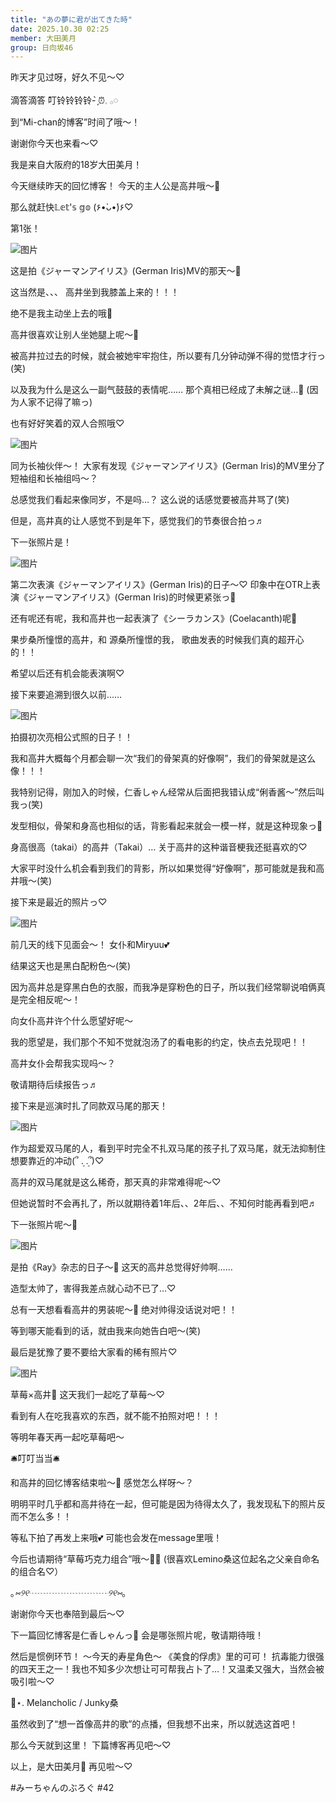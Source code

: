 ```yaml
---
title: "あの夢に君が出てきた時"
date: 2025.10.30 02:25
member: 大田美月
group: 日向坂46
---
```


昨天才见过呀，好久不见〜♡



滴答滴答
叮铃铃铃铃- ̗̀⏰𓈒 𓂂𓏸



到“Mi-chan的博客”时间了哦～！

谢谢你今天也来看〜♡



我是来自大阪府的18岁大田美月！



今天继续昨天的回忆博客！
今天的主人公是高井哦〜🎠



那么就赶快𝕃𝕖𝕥'𝕤 𝕘𝕠 (۶•̀ᴗ•́)۶♡



第1张！

![图片](https://cdn.hinatazaka46.com/files/14/diary/official/member/moblog/202510/mobER7fHi.jpg)

这是拍《ジャーマンアイリス》(German Iris)MV的那天〜📸


这当然是、、、
高井坐到我膝盖上来的！！！


绝不是我主动坐上去的哦🤭


高井很喜欢让别人坐她腿上呢〜💭


被高井拉过去的时候，就会被她牢牢抱住，所以要有几分钟动弹不得的觉悟才行っ(笑)


以及我为什么是这么一副气鼓鼓的表情呢……
那个真相已经成了未解之谜…🚪
(因为人家不记得了嘛っ)




也有好好笑着的双人合照哦♡

![图片](https://cdn.hinatazaka46.com/files/14/diary/official/member/moblog/202510/mobdTqSnR.jpg)

同为长袖伙伴〜！
大家有发现《ジャーマンアイリス》(German Iris)的MV里分了短袖组和长袖组吗〜？


总感觉我们看起来像同岁，不是吗…？
这么说的话感觉要被高井骂了(笑)


但是，高井真的让人感觉不到是年下，感觉我们的节奏很合拍っ♬




下一张照片是！

![图片](https://cdn.hinatazaka46.com/files/14/diary/official/member/moblog/202510/mobhmiDbU.jpg)

第二次表演《ジャーマンアイリス》(German Iris)的日子〜♡
印象中在OTR上表演《ジャーマンアイリス》(German Iris)的时候更紧张っ💭


还有呢还有呢，我和高井也一起表演了《シーラカンス》(Coelacanth)呢‎🤍


果步桑所憧憬的高井，和
源桑所憧憬的我，
歌曲发表的时候我们真的超开心的！！


希望以后还有机会能表演啊♡




接下来要追溯到很久以前……

![图片](https://cdn.hinatazaka46.com/files/14/diary/official/member/moblog/202510/mob064zIB.jpg)

拍摄初次亮相公式照的日子！！


我和高井大概每个月都会聊一次“我们的骨架真的好像啊”，我们的骨架就是这么像！！！


我特别记得，刚加入的时候，仁香しゃん经常从后面把我错认成“俐香酱〜”然后叫我っ(笑)


发型相似，骨架和身高也相似的话，背影看起来就会一模一样，就是这种现象っ🤭


身高很高（takai）的高井（Takai）…
关于高井的这种谐音梗我还挺喜欢的♡


大家平时没什么机会看到我们的背影，所以如果觉得“好像啊”，那可能就是我和高井哦〜(笑)




接下来是最近的照片っ♡

![图片](https://cdn.hinatazaka46.com/files/14/diary/official/member/moblog/202510/mobrWtQrQ.jpg)

前几天的线下见面会〜！
女仆和Miryuu💕


结果这天也是黑白配粉色〜(笑)


因为高井总是穿黑白色的衣服，而我净是穿粉色的日子，所以我们经常聊说咱俩真是完全相反呢〜！


向女仆高井许个什么愿望好呢〜


我的愿望是，我们那个不知不觉就泡汤了的看电影的约定，快点去兑现吧！！


高井女仆会帮我实现吗〜？


敬请期待后续报告っ♬




接下来是巡演时扎了同款双马尾的那天！

![图片](https://cdn.hinatazaka46.com/files/14/diary/official/member/moblog/202510/mobQd3LCR.jpg)

作为超爱双马尾的人，看到平时完全不扎双马尾的孩子扎了双马尾，就无法抑制住想要靠近的冲动(՞ ܸ. .ܸ՞)♡


高井的双马尾就是这么稀奇，那天真的非常难得呢〜♡


但她说暂时不会再扎了，所以就期待着1年后、、2年后、、不知何时能再看到吧♬




下一张照片呢〜📸

![图片](https://cdn.hinatazaka46.com/files/14/diary/official/member/moblog/202510/mobnqx3mJ.jpg)

是拍《Ray》杂志的日子〜‎🤍
这天的高井总觉得好帅啊……


造型太帅了，害得我差点就心动不已了…♡


总有一天想看看高井的男装呢〜💭
绝对帅得没话说对吧！！


等到哪天能看到的话，就由我来向她告白吧〜(笑)



最后是犹豫了要不要给大家看的稀有照片♡

![图片](https://cdn.hinatazaka46.com/files/14/diary/official/member/moblog/202510/mob8x1162.jpg)

草莓×高井🍓
这天我们一起吃了草莓〜♡


看到有人在吃我喜欢的东西，就不能不拍照对吧！！！


等明年春天再一起吃草莓吧〜




🛎叮叮当当🛎




和高井的回忆博客结束啦〜🎠
感觉怎么样呀〜？



明明平时几乎都和高井待在一起，但可能是因为待得太久了，我发现私下的照片反而不怎么多！！



等私下拍了再发上来哦💕
可能也会发在message里哦！



今后也请期待“草莓巧克力组合”哦〜🍓🍫
(很喜欢Lemino桑这位起名之父亲自命名的组合名♡）



｡*⑅୨୧┈┈┈┈┈┈┈┈┈୨୧⑅*｡



谢谢你今天也奉陪到最后〜♡



下一篇回忆博客是仁香しゃんっ🍡
会是哪张照片呢，敬请期待哦！




然后是惯例环节！
〜今天的寿星角色〜
《美食的俘虏》里的可可！
抗毒能力很强的四天王之一！我也不知多少次想让可可帮我占卜了…！又温柔又强大，当然会被吸引啦〜♡




📼⋆. Melancholic / Junky桑

虽然收到了“想一首像高井的歌”的点播，但我想不出来，所以就选这首吧！




那么今天就到这里！
下篇博客再见吧〜♡




以上，是大田美月🍓
再见啦〜♡




#みーちゃんのぶろぐ
#42